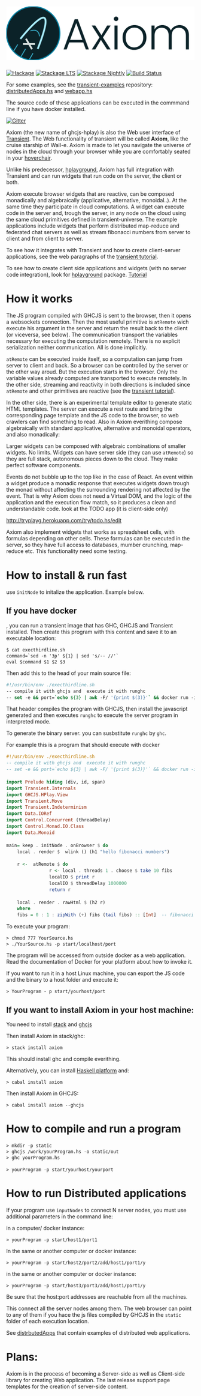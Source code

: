 ![Axiom logo](axiom.png)
==========
[![Hackage](https://img.shields.io/hackage/v/axiom.svg)](http://hackage.haskell.org/package/axiom)
[![Stackage LTS](http://stackage.org/package/axiom/badge/lts)](http://stackage.org/lts/package/axiom)
[![Stackage Nightly](http://stackage.org/package/axiom/badge/nightly)](http://stackage.org/nightly/package/axiom)
[![Build Status](https://travis-ci.org/transient-haskell/axiom.png?branch=master)](https://travis-ci.org/transient-haskell/axiom)


For some examples, see the [transient-examples](https://github.com/transient-haskell/transient-examples) repository: [distributedApps.hs](https://github.com/transient-haskell/transient-examples/blob/master/distributedApps.hs) and      [webapp.hs](https://github.com/transient-haskell/transient-examples/blob/master/webapp.hs)

The source code of these applications can be executed in the commmand line if you have docker installed.

[![Gitter](https://badges.gitter.im/theam/haskell-do.svg)](https://gitter.im/Transient-Transient-Universe-HPlay/Lobby?utm_source=share-link&utm_medium=link&utm_campaign=share-link)

Axiom (the new name of ghcjs-hplay) is also the Web user interface of [Transient](https://github.com/agocorona/transient). The Web functionality of transient will be called **Axiom**, like the cruise starship of Wall-e. Axiom is made to let you navigate the universe of nodes in the cloud through your browser while you are comfortably seated in your [hoverchair](https://www.youtube.com/watch?v=uOL2W9JQmo8).

Unlike his predecessor, [hplayground](http://github.com/agocorona/hplayground), Axiom has full integration with Transient and can run widgets that run code on the server, the client or both.

Axiom execute browser widgets that are reactive, can be composed monadically and algebraically (applicative, alternative, monoidal..). At the same time they participate in cloud computations. A widget can execute code in the server and, trough the server, in any node on the cloud using the same cloud primitives defined in transient-universe. The example applications include widgets that perform distributed map-reduce and federated chat servers as well as stream fibonacci numbers from server to client and from client to server.

To see how it integrates with Transient and how to create client-server applications, see the web paragraphs of the [transient tutorial](https://github.com/agocorona/transient/wiki/Transient-tutorial).

To see how to create client side applications and widgets (with no server code integration), look for  [hplayground](https://github.com/agocorona/hplayground) package. [Tutorial](https://www.airpair.com/haskell-tutorial/intro-to-haskell-web-apps)

How it works
============
The JS program compiled with GHCJS is sent to the browser, then it opens a websockets connection. Then  the most useful primitive is `atRemote` wich execute his argument in the server and return the result back to the client  (or viceversa, see below). The communication transport the variables necessary for executing the computation remotely. There is no explicit serialization neither communication. All is done implicitly.

`atRemote` can be executed inside itself, so a computation can jump from server to client and back. So a browser can be controlled by the server or the other way aroud. But the execution starts in the browser. Only the variable values already computed are transported to execute remotely.  In the other side, streaming  and reactivity in both directions is included since `atRemote` and other primitives are reactive (see the [transient tutorial](https://github.com/transient-haskell/transient/wiki/Transient-tutorial)).

In the other side, there is an experimental template editor to generate static HTML templates. The server can execute a rest route and bring the corresponding page template and the JS code to the browser, so web crawlers can find something to read.
Also in Axiom everithing compose algebraically with standard applicative, alternative and monoidal operators, and  also monadically:  

Larger widgets can be composed with algebraic combinations of smaller widgets. No limits. Widgets can have server side (they can use `atRemote`) so they are full stack, autonomous pieces down to the cloud. They make perfect software components.

Events do not bubble up to the top like in the case of React. An event within a widget produce a monadic response that executes widgets down trough the monad without affecting the surrounding rendering not affected by the event. That is why Axiom does not need a Virtual DOM, and the logic of the application and the execution flow match, so it produces a clean and understandable code. look at the TODO app (it is client-side only)

http://tryplayg.herokuapp.com/try/todo.hs/edit

Axiom also implement widgets that works as spreadsheet cells, with formulas depending on other cells. These formulas can be executed in the server, so they have full access to databases, mumber crunching, map-reduce etc. This functionality need some testing.

How to install & run fast
=========================
use `initNode` to initalize the application. Example below.
   

If you have docker
------------------
, you can run a transient image that has GHC, GHCJS and Transient installed. Then create this program with this content and save it to an executable location:
```
$ cat execthirdline.sh
command=`sed -n '3p' ${1} | sed 's/-- //'`
eval $command $1 $2 $3
```
Then add this to the head of your main source file:

```csh
#!/usr/bin/env ./execthirdline.sh
-- compile it with ghcjs and  execute it with runghc
-- set -e && port=`echo ${3} | awk -F/ '{print $(3)}'` && docker run -it -p ${port}:${port} -v $(pwd):/work agocorona/transient:24-03-2017  bash -c "mkdir -p static && ghcjs /work/${1} -o static/out && runghc /work/${1} ${2} ${3}"
```

That header compiles the program with GHCJS, then install the javascript generated and then executes `runghc` to execute the server program in interpreted mode. 

To generate the binary server. you can susbstitute  `runghc` by `ghc`.

For example this is a program that should execute with docker

```haskell
#!/usr/bin/env ./execthirdline.sh
-- compile it with ghcjs and  execute it with runghc
-- set -e && port=`echo ${3} | awk -F/ '{print $(3)}'` && docker run -it -p ${port}:${port} -v $(pwd):/work agocorona/transient:24-03-2017  bash -c "mkdir -p static && ghcjs /work/${1} -o static/out && runghc /work/${1} ${2} ${3}"

import Prelude hiding (div, id, span)
import Transient.Internals
import GHCJS.HPlay.View
import Transient.Move
import Transient.Indeterminism
import Data.IORef
import Control.Concurrent (threadDelay)
import Control.Monad.IO.Class
import Data.Monoid

main= keep . initNode . onBrowser $ do 
    local . render $  wlink () (h1 "hello fibonacci numbers")
    
    r <-  atRemote $ do
                r <- local . threads 1 . choose $ take 10 fibs
                localIO $ print r
                localIO $ threadDelay 1000000
                return r
    
    local . render . rawHtml $ (h2 r)
    where
    fibs = 0 : 1 : zipWith (+) fibs (tail fibs) :: [Int]  -- fibonacci numb. definition
```

To execute your program:
```
> chmod 777 YourSource.hs
> ./YourSource.hs -p start/localhost/port
```

The program will be accessed from outside docker as a web application. Read the documentation of Docker for your platform about how to invoke it.

If you want to run it in a host Linux machine, you can export the JS code and the binary to a host folder and execute it:

```
> YourProgram - p start/yourhost/port
```

If you want to install Axiom in your host machine:
--------------------------------------------------

You need to install [stack](https://docs.haskellstack.org/en/stable/README/) and [ghcjs](https://github.com/ghcjs/ghcjs)

Then install Axiom in stack/ghc:

```
> stack install axiom
```

This should install ghc and compile everithing.

Alternatively, you can install [Haskell platform](https://www.haskell.org/platform/) and:

```
> cabal install axiom
```

Then install Axiom in GHCJS:

```
> cabal install axiom --ghcjs
```

How to compile and run a program
================================
```
> mkdir -p static 
> ghcjs /work/yourProgram.hs -o static/out
> ghc yourProgram.hs

> yourProgram -p start/yourhost/yourport

```

How to run Distributed applications
========================

If your program use `inputNodes` to connect N server nodes, you must use additional parameters in the command line:

in a computer/ docker instance:
```
> yourProgram -p start/host1/port1
```
In the same or another computer or docker instance:
```
> yourProgram -p start/host2/port2/add/host1/port1/y
```
in the same or another computer or docker instance:
```
> yourProgram -p start/host3/port3/add/host1/port1/y
```

Be sure that the host:port addresses are reachable from all the machines.

This connect all the server nodes among them. The web browser can point to any of them if you hace the js files compiled by GHCJS in the `static` folder of each execution location.

See [distrbutedApps](https://github.com/transient-haskell/transient-examples/blob/master/distributedApps.hs) that contain examples of distributed web applications.

Plans:
======

Axiom is in the process of becoming a Server-side as well as Client-side library for creating Web application. The last release support page templates for the creation of server-side content.


